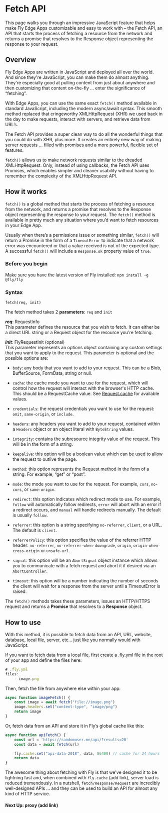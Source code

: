 # Fetch API

This page walks you through an impressive JavaScript feature that helps make Fly Edge Apps customizable and easy to work with – the Fetch API, an API that starts the process of fetching a resource from the network and returns a promise that resolves to the Response object representing the response to your request.

## Overview

Fly Edge Apps are written in JavaScript and deployed all over the world. And since they're JavaScript, you can make them do almost anything. They're especially good at pulling content from just about anywhere and then customizing that content on-the-fly … enter the significance of “fetching”.
 
With Edge Apps, you can use the same exact `fetch()` method available in standard JavaScript, including the modern async/await syntax. This smooth method replaced that cringeworthy XMLHttpRequest (XHR) we used back in the day to make requests, interact with servers, and retrieve data from URL’s.

The Fetch API provides a super clean way to do all the wonderful things that you could do with XHR, plus more. It creates an entirely new way of making server requests ... filled with promises and a more powerful, flexible set of features.

`fetch()` allows us to make network requests similar to the dreaded XMLHttpRequest. Only, instead of using callbacks, the Fetch API uses Promises, which enables simpler and cleaner usability without having to remember the complexity of the XMLHttpRequest API.

## How it works 

`fetch()` is a global method that starts the process of fetching a resource from the network, and returns a promise that resolves to the Response object representing the response to your request. The `fetch()` method is available in pretty much any situation where you’d want to fetch resources in your Edge App.

Usually when there’s a permissions issue or something similar, `fetch()` will return a Promise in the form of a `TimeoutError` to indicate that a network error was encountered or that a value received is not of the expected type. A successful `fetch()` will include a `Response.ok` property value of `true`.

### Before you begin  

Make sure you have the latest version of Fly installed: `npm install -g @fly/fly`  

### Syntax

`fetch(req, init)`

The fetch method takes 2 **parameters**: `req` and `init`

***req***: RequestInfo  
This parameter defines the resource that you wish to fetch. It can either be a direct URL string or a Request object for the resource you're fetching.

***init***: FlyRequestInit (optional)  
This parameter represents an options object containing any custom settings that you want to apply to the request. This parameter is optional and the possible options are:

* `body`: any body that you want to add to your request. This can be a Blob, BufferSource, FormData, string or null.

* `cache`:  the cache mode you want to use for the request, which will control how the request will interact with the browser's HTTP cache. This should be a RequestCache value. See [Request.cache](https://developer.mozilla.org/en-US/docs/Web/API/Request/cache) for available values.

* `credentials`: the request credentials you want to use for the request: `omit`, `same-origin`, or `include`.

* `headers`: any headers you want to add to your request, contained within a `Headers` object or an object literal with `ByteString` values.

* `integrity`: contains the subresource integrity value of the request. This will be in the form of a string.

* `keepalive`: this option will be a boolean value which can be used to allow the request to outlive the page.

* `method`: this option represents the Request method in the form of a string. For example, “get” or “post”.

* `mode`: the mode you want to use for the request. For example, `cors`, `no-cors`, or `same-origin`.

* `redirect`: this option indicates which redirect mode to use. For example, `follow` will automatically follow redirects, `error` will abort with an error if a redirect occurs, and `manual` will handle redirects manually. The default is usually `follow`.

* `referrer`: this option is a string specifying `no-referrer`, `client`, or a URL. The default is `client`.

* `referrerPolicy`: this option specifies the value of the referrer HTTP header: `no-referrer`, `no-referrer-when-downgrade`, `origin`, `origin-when-cross-origin` or `unsafe-url`.

* `signal`: this option will be an `AbortSignal` object instance which allows you to communicate with a fetch request and abort it if desired via an `AbortController`.

* `timeout`: this option will be a number indicating the number of seconds the client will wait for a response from the server until a TimeoutError is raised.
 
The `fetch()` methods takes these parameters, issues an HTTP/HTTPS request and returns a **Promise** that resolves to a **Response** object.

## How to use 

With this method, it is possible to fetch data from an API, URL, website, database, local file, server, etc... just like you normally would with JavaScript. 

If you want to fetch data from a local file, first create a .fly.yml file in the root of your app and define the files here: 

```javascript
# .fly.yml
files:
    - image.png
```

Then, fetch the file from anywhere else within your app:

```javascript
async function imageFetch() {
    const image = await fetch("file://image.png")
    image.headers.set("content-type", "image/png")
    return image
}
```

Or, fetch data from an API and store it in Fly’s global cache like this:

```javascript
async function apiFetch() {
    const url = 'https://randomuser.me/api/?results=20'
    const data = await fetch(url)

    fly.cache.set("api-data-2018", data, 86400) // cache for 24 hours
    return data
}
```

The awesome thing about fetching with Fly is that we've designed it to be lightning fast and, when combined with `fly.cache` (add link), server load is reduced tremendously. In a nutshell, `fetch/Response/Request` are incredibly well-designed APIs ... and they can be used to build an API for almost any kind of HTTP service.

#### Next Up: proxy (add link)